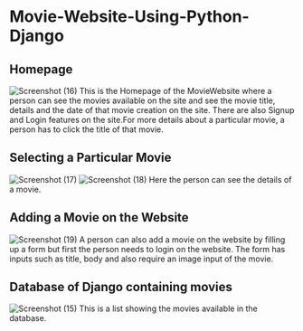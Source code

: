 # Movie-Website-Using-Python-Django

## Homepage
![Screenshot (16)](https://github.com/Faizul-Kabir/Movie-Website-Using-Python-Django/assets/142076035/2b3e1be9-e81b-43bd-9b8a-53a3ad6861a4)
This is the Homepage of the MovieWebsite where a person can see the movies available on the site and see the movie title, details and the date of that movie creation on the site. There are also Signup and Login features on the site.For more details about a particular movie, a person has to click the title of that movie.
## Selecting a Particular Movie
![Screenshot (17)](https://github.com/Faizul-Kabir/Movie-Website-Using-Python-Django/assets/142076035/bbbff909-b662-4147-ac77-520a95f79567)
![Screenshot (18)](https://github.com/Faizul-Kabir/Movie-Website-Using-Python-Django/assets/142076035/3c29ac69-4a0d-4b4d-950c-3d2400fddaa0)
Here the person can see the details of a movie.
## Adding a Movie on the Website
![Screenshot (19)](https://github.com/Faizul-Kabir/Movie-Website-Using-Python-Django/assets/142076035/dae6bb21-1e35-4963-b83d-588a2d8faa54)
A person can also add a movie on the website by filling up a form but first the person needs to login on the website. The form has inputs such as title, body and also require an image input of the movie.
## Database of Django containing movies
![Screenshot (15)](https://github.com/Faizul-Kabir/Movie-Website-Using-Python-Django/assets/142076035/c3d4d6e5-ebde-4dab-ae9e-4c4676f3de07)
This is a list showing the movies available in the database.



